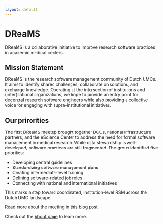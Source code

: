 ```yaml
---
layout: default
---
```


# DReaMS

DReaMS is a collaborative initiative to improve research software practices in academic medical centers.

## Mission Statement

DReaMS is the research software management community of Dutch UMCs. It aims to identify shared challenges, collaborate on solutions, and exchange knowledge. Operating at the intersection of institutions and (inter)national organizations, we hope to provide an entry point for decentral research software engineers while also providing a collective voice for engaging with supra-institutional initiatives.

## Our prirorities

The first DReaMS meetup brought together DCCs, national infrastructure partners, and the eScience Center to address the need for formal software management in medical research. While data stewardship is well-developed, software practices are still fragmented. The group identified five priorities:

- Developing central guidelines
- Standardizing software management plans
- Creating intermediate-level training
- Defining software-related job roles
- Connecting with national and international initiatives

This marks a step toward coordinated, institution-level RSM across the Dutch UMC landscape.

Read more about the meeting in [this blog post](https://blog.esciencecenter.nl/how-is-research-software-managed-at-umcs-insights-from-a-first-meetup-4181e9626a60)

<!-- TODO: Add summary blogpost -->

Check out the [About page](about.md) to learn more.
